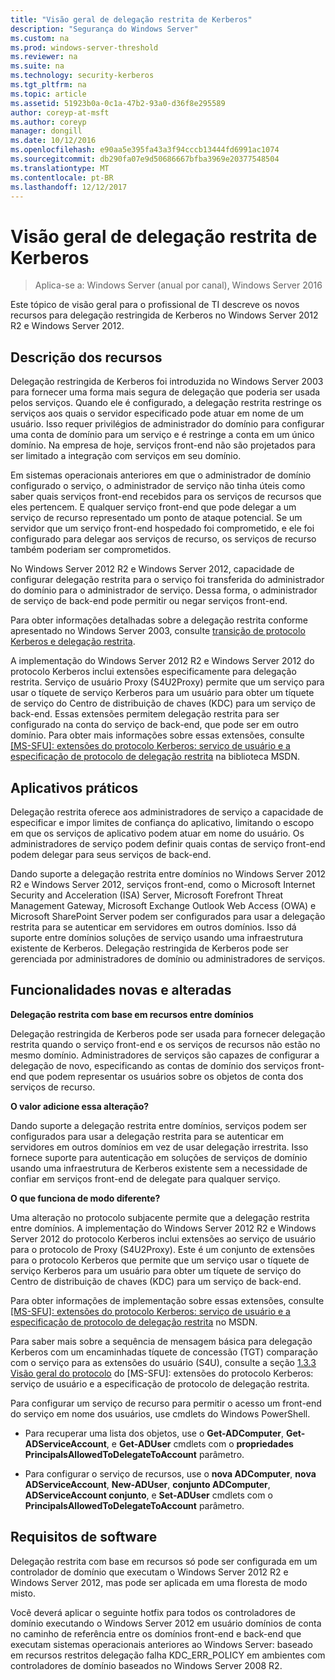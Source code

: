 ```yaml
---
title: "Visão geral de delegação restrita de Kerberos"
description: "Segurança do Windows Server"
ms.custom: na
ms.prod: windows-server-threshold
ms.reviewer: na
ms.suite: na
ms.technology: security-kerberos
ms.tgt_pltfrm: na
ms.topic: article
ms.assetid: 51923b0a-0c1a-47b2-93a0-d36f8e295589
author: coreyp-at-msft
ms.author: coreyp
manager: dongill
ms.date: 10/12/2016
ms.openlocfilehash: e90aa5e395fa43a3f94cccb13444fd6991ac1074
ms.sourcegitcommit: db290fa07e9d50686667bfba3969e20377548504
ms.translationtype: MT
ms.contentlocale: pt-BR
ms.lasthandoff: 12/12/2017
---
```

# <a name="kerberos-constrained-delegation-overview"></a>Visão geral de delegação restrita de Kerberos

>Aplica-se a: Windows Server (anual por canal), Windows Server 2016

Este tópico de visão geral para o profissional de TI descreve os novos recursos para delegação restringida de Kerberos no Windows Server 2012 R2 e Windows Server 2012.

## <a name="feature-description"></a>Descrição dos recursos
Delegação restringida de Kerberos foi introduzida no Windows Server 2003 para fornecer uma forma mais segura de delegação que poderia ser usada pelos serviços. Quando ele é configurado, a delegação restrita restringe os serviços aos quais o servidor especificado pode atuar em nome de um usuário. Isso requer privilégios de administrador do domínio para configurar uma conta de domínio para um serviço e é restringe a conta em um único domínio. Na empresa de hoje, serviços front-end não são projetados para ser limitado a integração com serviços em seu domínio.

Em sistemas operacionais anteriores em que o administrador de domínio configurado o serviço, o administrador de serviço não tinha úteis como saber quais serviços front-end recebidos para os serviços de recursos que eles pertencem. E qualquer serviço front-end que pode delegar a um serviço de recurso representado um ponto de ataque potencial. Se um servidor que um serviço front-end hospedado foi comprometido, e ele foi configurado para delegar aos serviços de recurso, os serviços de recurso também poderiam ser comprometidos.

No Windows Server 2012 R2 e Windows Server 2012, capacidade de configurar delegação restrita para o serviço foi transferida do administrador do domínio para o administrador de serviço. Dessa forma, o administrador de serviço de back-end pode permitir ou negar serviços front-end.

Para obter informações detalhadas sobre a delegação restrita conforme apresentado no Windows Server 2003, consulte [transição de protocolo Kerberos e delegação restrita](https://technet.microsoft.com/library/cc739587(v=ws.10)).

A implementação do Windows Server 2012 R2 e Windows Server 2012 do protocolo Kerberos inclui extensões especificamente para delegação restrita.  Serviço de usuário Proxy (S4U2Proxy) permite que um serviço para usar o tíquete de serviço Kerberos para um usuário para obter um tíquete de serviço do Centro de distribuição de chaves (KDC) para um serviço de back-end. Essas extensões permitem delegação restrita para ser configurado na conta do serviço de back-end, que pode ser em outro domínio. Para obter mais informações sobre essas extensões, consulte [\[MS-SFU\]: extensões do protocolo Kerberos: serviço de usuário e a especificação de protocolo de delegação restrita](https://msdn.microsoft.com/library/cc246071(PROT.13).aspx) na biblioteca MSDN.

## <a name="practical-applications"></a>Aplicativos práticos
Delegação restrita oferece aos administradores de serviço a capacidade de especificar e impor limites de confiança do aplicativo, limitando o escopo em que os serviços de aplicativo podem atuar em nome do usuário. Os administradores de serviço podem definir quais contas de serviço front-end podem delegar para seus serviços de back-end.

Dando suporte a delegação restrita entre domínios no Windows Server 2012 R2 e Windows Server 2012, serviços front-end, como o Microsoft Internet Security and Acceleration (ISA) Server, Microsoft Forefront Threat Management Gateway, Microsoft Exchange Outlook Web Access (OWA) e Microsoft SharePoint Server podem ser configurados para usar a delegação restrita para se autenticar em servidores em outros domínios. Isso dá suporte entre domínios soluções de serviço usando uma infraestrutura existente de Kerberos. Delegação restringida de Kerberos pode ser gerenciada por administradores de domínio ou administradores de serviços.

## <a name="new-and-changed-functionality"></a>Funcionalidades novas e alteradas
**Delegação restrita com base em recursos entre domínios**

Delegação restringida de Kerberos pode ser usada para fornecer delegação restrita quando o serviço front-end e os serviços de recursos não estão no mesmo domínio. Administradores de serviços são capazes de configurar a delegação de novo, especificando as contas de domínio dos serviços front-end que podem representar os usuários sobre os objetos de conta dos serviços de recurso.

**O valor adicione essa alteração?**

Dando suporte a delegação restrita entre domínios, serviços podem ser configurados para usar a delegação restrita para se autenticar em servidores em outros domínios em vez de usar delegação irrestrita. Isso fornece suporte para autenticação em soluções de serviços de domínio usando uma infraestrutura de Kerberos existente sem a necessidade de confiar em serviços front-end de delegate para qualquer serviço.

**O que funciona de modo diferente?**

Uma alteração no protocolo subjacente permite que a delegação restrita entre domínios. A implementação do Windows Server 2012 R2 e Windows Server 2012 do protocolo Kerberos inclui extensões ao serviço de usuário para o protocolo de Proxy (S4U2Proxy). Este é um conjunto de extensões para o protocolo Kerberos que permite que um serviço usar o tíquete de serviço Kerberos para um usuário para obter um tíquete de serviço do Centro de distribuição de chaves (KDC) para um serviço de back-end.

Para obter informações de implementação sobre essas extensões, consulte [\[MS-SFU\]: extensões do protocolo Kerberos: serviço de usuário e a especificação de protocolo de delegação restrita](https://msdn.microsoft.com/library/cc246071(PROT.10).aspx) no MSDN.

Para saber mais sobre a sequência de mensagem básica para delegação Kerberos com um encaminhadas tíquete de concessão (TGT) comparação com o serviço para as extensões do usuário (S4U), consulte a seção [1.3.3 Visão geral do protocolo](https://msdn.microsoft.com/library/cc246080(v=prot.10).aspx) do [MS-SFU]: extensões do protocolo Kerberos: serviço de usuário e a especificação de protocolo de delegação restrita.

Para configurar um serviço de recurso para permitir o acesso um front-end do serviço em nome dos usuários, use cmdlets do Windows PowerShell.

-   Para recuperar uma lista dos objetos, use o **Get-ADComputer**, **Get-ADServiceAccount**, e **Get-ADUser** cmdlets com o **propriedades PrincipalsAllowedToDelegateToAccount** parâmetro.

-   Para configurar o serviço de recursos, use o **nova ADComputer**, **nova ADServiceAccount**, **New-ADUser**, **conjunto ADComputer**, **ADServiceAccount conjunto**, e **Set-ADUser** cmdlets com o **PrincipalsAllowedToDelegateToAccount** parâmetro.

## <a name="BKMK_SOFT"></a>Requisitos de software
Delegação restrita com base em recursos só pode ser configurada em um controlador de domínio que executam o Windows Server 2012 R2 e Windows Server 2012, mas pode ser aplicada em uma floresta de modo misto.

Você deverá aplicar o seguinte hotfix para todos os controladores de domínio executando o Windows Server 2012 em usuário domínios de conta no caminho de referência entre os domínios front-end e back-end que executam sistemas operacionais anteriores ao Windows Server: baseado em recursos restritos delegação falha KDC_ERR_POLICY em ambientes com controladores de domínio baseados no Windows Server 2008 R2.
